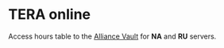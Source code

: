 # TERA online

Access hours table to the [Alliance Vault](http://zephya.wix.com/tera#!vault/c21xi) for **NA** and **RU** servers.


